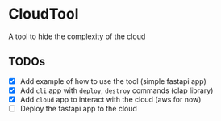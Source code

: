 # CloudTool

A tool to hide the complexity of the cloud

## TODOs

- [x] Add example of how to use the tool (simple fastapi app)
- [x] Add `cli` app with `deploy`, `destroy` commands (clap library)
- [x] Add `cloud` app to interact with the cloud (aws for now)
- [ ] Deploy the fastapi app to the cloud
